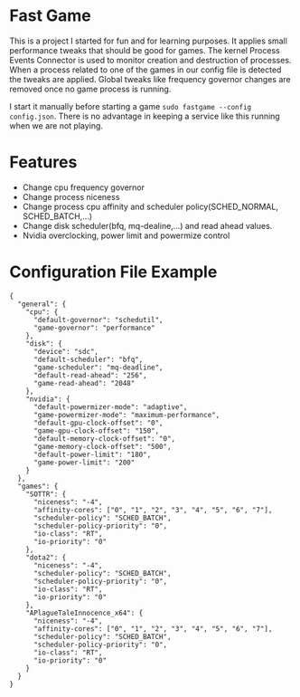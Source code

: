# Fast Game

This is a project I started for fun and for learning purposes. It applies small performance tweaks that should be good
for games. The kernel Process Events Connector is used to monitor creation and destruction of processes. When a process
related to one of the games in our config file is detected the tweaks are applied. Global tweaks like frequency governor
changes are removed once no game process is running.

I start it manually before starting a game `sudo fastgame --config config.json`. There is no advantage in keeping a
service like this running when we are not playing.

# Features

- Change cpu frequency governor
- Change process niceness
- Change process cpu affinity and scheduler policy(SCHED_NORMAL, SCHED_BATCH,...)
- Change disk scheduler(bfq, mq-dealine,...) and read ahead values.
- Nvidia overclocking, power limit and powermize control

# Configuration File Example

```
{
  "general": {
    "cpu": {
      "default-governor": "schedutil",
      "game-governor": "performance"
    },
    "disk": {
      "device": "sdc",
      "default-scheduler": "bfq",
      "game-scheduler": "mq-deadline",
      "default-read-ahead": "256",
      "game-read-ahead": "2048"
    },
    "nvidia": {
      "default-powermizer-mode": "adaptive",
      "game-powermizer-mode": "maximum-performance",
      "default-gpu-clock-offset": "0",
      "game-gpu-clock-offset": "150",
      "default-memory-clock-offset": "0",
      "game-memory-clock-offset": "500",
      "default-power-limit": "180",
      "game-power-limit": "200"
    }
  },
  "games": {
    "SOTTR": {
      "niceness": "-4",
      "affinity-cores": ["0", "1", "2", "3", "4", "5", "6", "7"],
      "scheduler-policy": "SCHED_BATCH",
      "scheduler-policy-priority": "0",
      "io-class": "RT",
      "io-priority": "0"
    },
    "dota2": {
      "niceness": "-4",
      "scheduler-policy": "SCHED_BATCH",
      "scheduler-policy-priority": "0",
      "io-class": "RT",
      "io-priority": "0"
    },
    "APlagueTaleInnocence_x64": {
      "niceness": "-4",
      "affinity-cores": ["0", "1", "2", "3", "4", "5", "6", "7"],
      "scheduler-policy": "SCHED_BATCH",
      "scheduler-policy-priority": "0",
      "io-class": "RT",
      "io-priority": "0"
    }
  }
}

```

